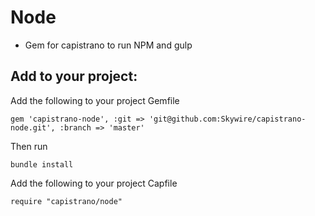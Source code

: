 # Node

- Gem for capistrano to run NPM and gulp

## Add to your project:

Add the following to your project Gemfile

~~~
gem 'capistrano-node', :git => 'git@github.com:Skywire/capistrano-node.git', :branch => 'master'
~~~

Then run 

~~~
bundle install
~~~

Add the following to your project Capfile

~~~
require "capistrano/node"
~~~